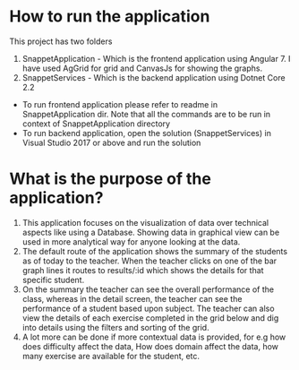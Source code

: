 # How to run the application
This project has two folders
1. SnappetApplication - Which is the frontend application using Angular 7. I have used AgGrid for grid and CanvasJs for showing the graphs.
2. SnappetServices - Which is the backend application using Dotnet Core 2.2

* To run frontend application please refer to readme in SnappetApplication dir. Note that all the commands are to be run in context of SnappetApplication directory
* To run backend application, open the solution (SnappetServices) in Visual Studio 2017 or above and run the solution

# What is the purpose of the application?
1. This application focuses on the visualization of data over technical aspects like using a Database. Showing data in graphical view can be used in more analytical way for anyone looking at the data.
2. The default route of the application shows the summary of the students as of today to the teacher. When the teacher clicks on one of the bar graph lines it routes to results/:id which shows the details for that specific student.
3. On the summary the teacher can see the overall performance of the class, whereas in the detail screen, the teacher can see the performance of a student based upon subject. The teacher can also view the details of each exercise completed in the grid below and dig into details using the filters and sorting of the grid. 
4. A lot more can be done if more contextual data is provided, for e.g how does difficulty affect the data,  How does domain affect the data, how many exercise are available for the student, etc.


